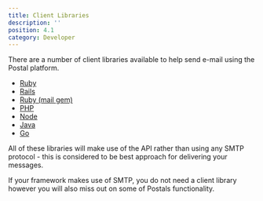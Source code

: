 ```yaml
---
title: Client Libraries
description: ''
position: 4.1
category: Developer
---
```


There are a number of client libraries available to help send e-mail using the Postal platform.

* [Ruby](https://github.com/postalserver/postal-ruby)
* [Rails](https://github.com/postalserver/postal-rails)
* [Ruby (mail gem)](https://github.com/postalserver/postal-mailgem)
* [PHP](https://github.com/postalserver/postal-php)
* [Node](https://github.com/postalserver/postal-node)
* [Java](https://github.com/matthewmgamble/postal-java)
* [Go](https://github.com/Pacerino/postal-go)

All of these libraries will make use of the API rather than using any SMTP protocol - this is considered to be best approach for delivering your messages.

If your framework makes use of SMTP, you do not need a client library however you will also miss out on some of Postals functionality.
